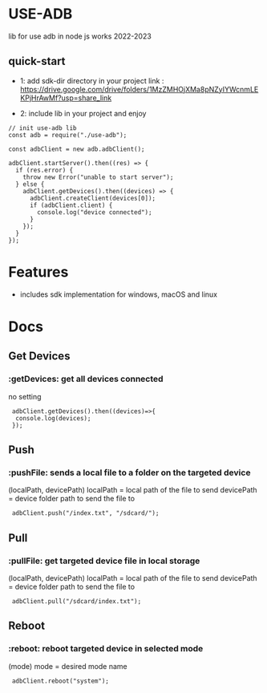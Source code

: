 # USE-ADB

lib for use adb in node js works 2022-2023

## quick-start

- 1: add sdk-dir directory in your project
  link :
  https://drive.google.com/drive/folders/1MzZMHOjXMa8pNZyIYWcnmLEKPjHrAwMf?usp=share_link

- 2: include lib in your project and enjoy

```
// init use-adb lib
const adb = require("./use-adb");

const adbClient = new adb.adbClient();

adbClient.startServer().then((res) => {
  if (res.error) {
    throw new Error("unable to start server");
  } else {
    adbClient.getDevices().then((devices) => {
      adbClient.createClient(devices[0]);
      if (adbClient.client) {
        console.log("device connected");
      }
    });
  }
});
```

# Features

- includes sdk implementation for windows, macOS and linux

# Docs

## Get Devices

### :getDevices: get all devices connected

no setting

```
 adbClient.getDevices().then((devices)=>{
  console.log(devices);
 });
```

## Push

### :pushFile: sends a local file to a folder on the targeted device

(localPath, devicePath)
localPath = local path of the file to send
devicePath = device folder path to send the file to

```
 adbClient.push("/index.txt", "/sdcard/");
```

## Pull

### :pullFile: get targeted device file in local storage

(localPath, devicePath)
localPath = local path of the file to send
devicePath = device folder path to send the file to

```
 adbClient.pull("/sdcard/index.txt");
```

## Reboot

### :reboot: reboot targeted device in selected mode

(mode)
mode = desired mode name

```
 adbClient.reboot("system");
```
